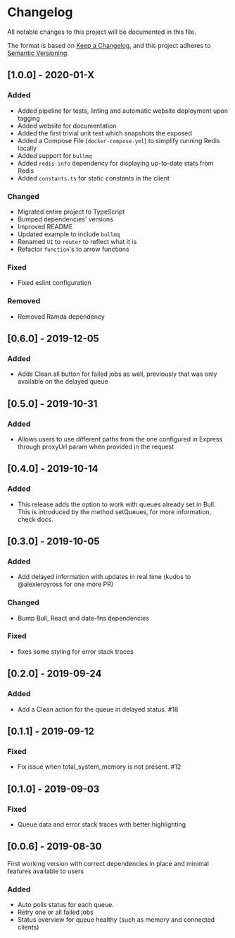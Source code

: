# Changelog

All notable changes to this project will be documented in this file.

The format is based on [Keep a Changelog](https://keepachangelog.com/en/1.0.0/),
and this project adheres to [Semantic Versioning](https://semver.org/spec/v2.0.0.html).

## [1.0.0] - 2020-01-X

### Added

- Added pipeline for tests, linting and automatic website deployment upon tagging
- Added website for documentation
- Added the first trivial unit test which snapshots the exposed
- Added a Compose File (`docker-compose.yml`) to simplify running Redis locally
- Added support for `bullmq`
- Added `redis-info` dependency for displaying up-to-date stats from Redis
- Added `constants.ts` for static constants in the client

### Changed

- Migrated entire project to TypeScript
- Bumped dependencies' versions
- Improved README
- Updated example to include `bullmq`
- Renamed `UI` to `router` to reflect what it is
- Refactor `function`'s to arrow functions

### Fixed

- Fixed eslint configuration

### Removed

- Removed Ramda dependency

## [0.6.0] - 2019-12-05

### Added

- Adds Clean all button for failed jobs as well, previously that was only available on the delayed queue

## [0.5.0] - 2019-10-31

### Added

- Allows users to use different paths from the one configured in Express through proxyUrl param when provided in the request

## [0.4.0] - 2019-10-14

### Added

- This release adds the option to work with queues already set in Bull. This is introduced by the method setQueues, for more information, check docs.

## [0.3.0] - 2019-10-05

### Added

- Add delayed information with updates in real time (kudos to @alexleroyross for one more PR)

### Changed

- Bump Bull, React and date-fns dependencies

### Fixed

- fixes some styling for error stack traces

## [0.2.0] - 2019-09-24

### Added

- Add a Clean action for the queue in delayed status. #18

## [0.1.1] - 2019-09-12

### Fixed

- Fix issue when total_system_memory is not present. #12

## [0.1.0] - 2019-09-03

### Fixed

- Queue data and error stack traces with better highlighting

## [0.0.6] - 2019-08-30

First working version with correct dependencies in place and minimal features available to users

### Added

- Auto polls status for each queue.
- Retry one or all failed jobs
- Status overview for queue healthy (such as memory and connected clients)
